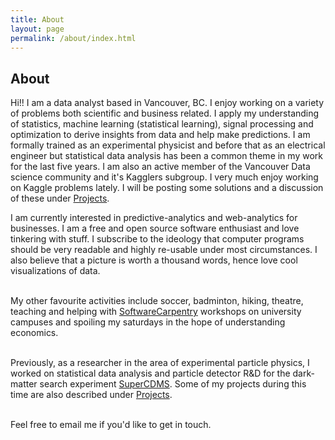 ```yaml
---
title: About
layout: page
permalink: /about/index.html
---
```

<!-- ![Profile Image]({{ site.url }}/{{ site.picture }}) -->

<h2> About </h2>

<p>
Hi!! I am a data analyst based in Vancouver, BC. I enjoy working on a variety of problems both scientific and business related. I apply my understanding of statistics, machine learning (statistical learning), signal processing and optimization to derive insights from data and help make predictions. I am formally trained as an experimental physicist and before that as an electrical engineer but statistical data analysis has been a common theme in my work for the last five years. I am also an active member of the Vancouver Data science community and it's Kagglers subgroup. I very much enjoy working on Kaggle problems lately. I will be posting some solutions and a discussion of these  under <a href="http://kpdir.github.io/projects/">Projects</a>.

 I am currently interested in predictive-analytics and web-analytics for businesses. I am a free and open source software enthusiast and love tinkering with stuff. I subscribe to the ideology that computer programs should be very readable and highly re-usable under most circumstances. I also believe that a picture is worth a thousand words, hence love cool visualizations of data.
<br><br>

My other favourite activities include soccer, badminton, hiking, theatre, teaching and helping with <a href="http://software-carpentry.org/">SoftwareCarpentry</a> workshops on university campuses and spoiling my saturdays in the hope of understanding economics.
<br><br>

Previously, as a researcher in the area of experimental particle physics,
I worked on statistical data analysis and particle detector R&D for the dark-matter search experiment <a href="https://en.wikipedia.org/wiki/Cryogenic_Dark_Matter_Search/">SuperCDMS</a>. Some of my projects during this time are also described under <a href="http://kpdir.github.io/projects/">Projects</a>.
<br><br>

Feel free to email me if you'd like to get in touch.
</p>
